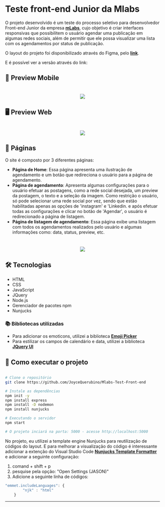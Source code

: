 # Teste front-end Junior da Mlabs

O projeto desenvolvido é um teste do processo seletivo para desenvolvedor Front-end Junior da empresa **[mLabs](https://www.mlabs.com.br//)**, cujo objetivo é criar interfaces responsivas que possibilitem o usuário agendar uma publicação em algumas redes sociais, além de permitir que ele possa visualizar uma lista com os agendamentos por status de publicação.

O layout do projeto foi disponibilizado através do Figma, pelo **[link](https://www.figma.com/file/JYNYnwyXKa0N3m7myjF8Y4/v1)**.

E é possível ver a versão através do link:

## 📱 Preview Mobile

<h1 align = center>
    <img src="/public/images/imagem.png">
</h1>

## 🖥 Preview Web

<h1 align = center>
    <img src="public/images/imagem.png">
</h1>

## 📄 Páginas

O site é composto por 3 diferentes páginas:

- **Página de Home**: Essa página apresenta uma ilustração de agendamento e um botão que redireciona o usuário para a página de agendamento.
- **Página de agendamento**: Apresenta algumas configurações para o usuário efetuar as postagens, como a rede social desejada, um preview da postagem, o texto e a seleção da imagem. Como restrição o usuário, só pode selecionar uma rede social por vez, sendo que estão habilitadas apenas as opções de 'instagram' e 'Linkedin. e após efetuar todas as configurações e clicar no botão de 'Agendar', o usuário é redirecionado a página de listagem.
- **Página de listagem de agendamento**: Essa página exibe uma listagem com todos os agendamentos realizados pelo usuário e algumas informações como: data, status, preview, etc.

<h1 align = center>
    <img src="/public/images/imagem.png">
</h1>

## 🛠 Tecnologias

- HTML
- CSS
- JavaScript
- JQuery
- Node.js
- Gerenciador de pacotes npm
- Nunjucks

### 📚 Bibliotecas utilizadas

- Para adicionar os emoticons, utilizei a biblioteca **[Emoji Picker](https://github.com/OneSignal/emoji-picker)**
- Para estilizar os campos de calendário e data, utilizei a biblioteca **[JQuery UI](https://jqueryui.com/)**

## 🚀 Como executar o projeto

```bash

# Clone o repositório
git clone https://github.com/JoyceQuerubino/Mlabs-Test-Front-end

# Instale as dependências
npm init -y
npm install express
npm install -D nodemon
npm install nunjucks

# Executando o servidor
npm start

# O projeto inciará na porta: 5000 - acesse http://localhost:5000

```

No projeto, eu utilizei a template engine Nunjucks para reutilização de códigos do layout. E para melhorar a visualização do código é interessante adicionar a extenção do Visual Studio Code **[Nunjucks Template Formatter](https://marketplace.visualstudio.com/items?itemName=okitavera.vscode-nunjucks-formatter)** e adicionar a seguinte configuração:

1.  comand + shift + p
2.  pesquise pela opção: "Open Settings (JASON)"
3.  Adicione a seguinte linha de códigos:

```js
"emmet.includeLanguages": {
        "njk" : "html"
    }
```

---
